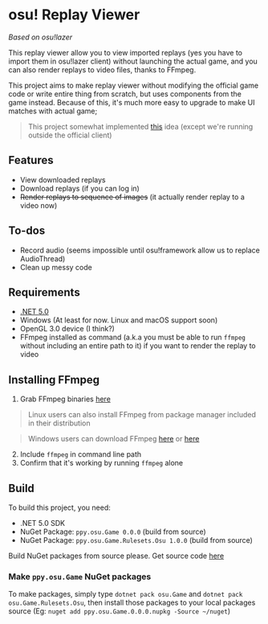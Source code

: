 # osu! Replay Viewer
_Based on osu!lazer_

This replay viewer allow you to view imported replays (yes you have to import them in osu!lazer
client) without launching the actual game, and you can also render replays to video files, thanks
to FFmpeg.

This project aims to make replay viewer without modifying the official game code or write entire
thing from scratch, but uses components from the game instead. Because of this, it's much more easy
to upgrade to make UI matches with actual game;

> This project somewhat implemented [this](https://github.com/ppy/osu/discussions/12986) idea (except
  we're running outside the official client)

## Features
- View downloaded replays
- Download replays (if you can log in)
- ~~Render replays to sequence of images~~ (it actually render replay to a video now)

## To-dos
- Record audio (seems impossible until osu!framework allow us to replace AudioThread)
- Clean up messy code

## Requirements
- [.NET 5.0](https://dotnet.microsoft.com/download/dotnet/5.0)
- Windows (At least for now. Linux and macOS support soon)
- OpenGL 3.0 device (I think?)
- FFmpeg installed as command (a.k.a you must be able to run ``ffmpeg`` without including an entire
  path to it) if you want to render the replay to video

## Installing FFmpeg
1. Grab FFmpeg binaries [here](https://www.ffmpeg.org/download.html)
  > Linux users can also install FFmpeg from package manager included in their distribution

  > Windows users can download FFmpeg [here](https://www.gyan.dev/ffmpeg/builds/) or
    [here](https://github.com/BtbN/FFmpeg-Builds/releases)

2. Include ``ffmpeg`` in command line path
3. Confirm that it's working by running ``ffmpeg`` alone

## Build
To build this project, you need:

- .NET 5.0 SDK
- NuGet Package: ``ppy.osu.Game 0.0.0`` (build from source)
- NuGet Package: ``ppy.osu.Game.Rulesets.Osu 1.0.0`` (build from source)

Build NuGet packages from source please. Get source code [here](https://github.com/ppy/osu)

### Make ``ppy.osu.Game`` NuGet packages
To make packages, simply type ``dotnet pack osu.Game`` and ``dotnet pack osu.Game.Rulesets.Osu``, then
install those packages to your local packages source (Eg: ``nuget add ppy.osu.Game.0.0.0.nupkg -Source
~/nuget``)
